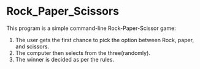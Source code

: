 # Rock_Paper_Scissors
This program is a simple command-line Rock-Paper-Scissor game:
1. The user gets the first chance to pick the option between Rock, paper, and scissors.
2. The computer then selects from the three(randomly). 
3. The winner is decided as per the rules.
